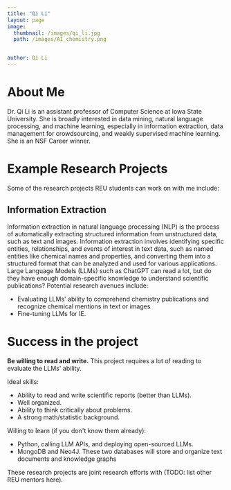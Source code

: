 ```yaml
---
title: "Qi Li"
layout: page
image:
  thumbnail: /images/qi_li.jpg
  path: /images/AI_chemistry.png


author: Qi Li
---
```


# About Me

Dr. Qi Li is an assistant professor of Computer Science at Iowa State University. She is broadly interested in data mining, natural language processing, and machine learning, especially in information extraction, data management for crowdsourcing, and weakly supervised machine learning. She is an NSF Career winner.

# Example Research Projects

Some of the research projects REU students can work on with me include:

## Information Extraction

Information extraction in natural language processing (NLP) is the process of automatically extracting structured information from unstructured data, such as text and images. Information extraction involves identifying specific entities, relationships, and events of interest in text data, such as named entities like chemical names and properties, and converting them into a structured format that can be analyzed and used for various applications. Large Language Models (LLMs) such as ChatGPT can read a lot, but do they have enough domain-specific knowledge to understand scientific publications? Potential research avenues include:

- Evaluating LLMs' ability to comprehend chemistry publications and recognize chemical mentions in text or images
- Fine-tuning LLMs for IE. 


# Success in the project

**Be willing to read and write.** This project requires a lot of reading to evaluate the LLMs' ability.

Ideal skills:

- Ability to read and write scientific reports (better than LLMs).
- Well organized.
- Ability to think critically about problems.  
- A strong math/statistic background. 

Willing to learn (if you don't know them already):

- Python, calling LLM APIs, and deploying open-sourced LLMs. 
- MongoDB and Neo4J. These two databases will store and organize text documents and knowledge graphs
  

These research projects are joint research efforts with (TODO: list other REU
mentors here).
